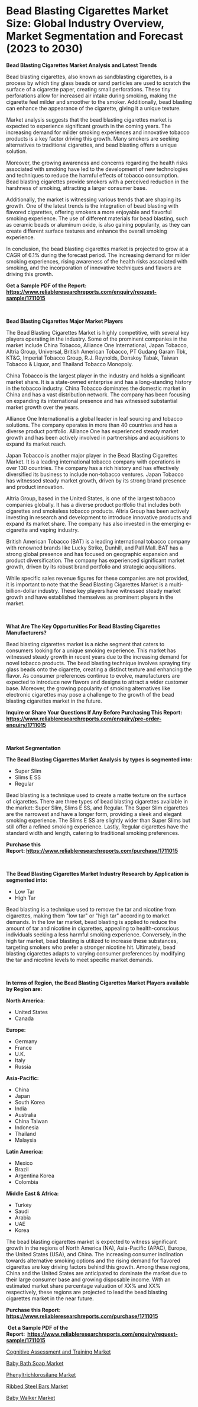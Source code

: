 <p><h1>Bead Blasting Cigarettes Market Size: Global Industry Overview, Market Segmentation and Forecast (2023 to 2030)</h1></p><p><strong>Bead Blasting Cigarettes Market Analysis and Latest Trends</strong></p>
<p><p>Bead blasting cigarettes, also known as sandblasting cigarettes, is a process by which tiny glass beads or sand particles are used to scratch the surface of a cigarette paper, creating small perforations. These tiny perforations allow for increased air intake during smoking, making the cigarette feel milder and smoother to the smoker. Additionally, bead blasting can enhance the appearance of the cigarette, giving it a unique texture.</p><p>Market analysis suggests that the bead blasting cigarettes market is expected to experience significant growth in the coming years. The increasing demand for milder smoking experiences and innovative tobacco products is a key factor driving this growth. Many smokers are seeking alternatives to traditional cigarettes, and bead blasting offers a unique solution.</p><p>Moreover, the growing awareness and concerns regarding the health risks associated with smoking have led to the development of new technologies and techniques to reduce the harmful effects of tobacco consumption. Bead blasting cigarettes provide smokers with a perceived reduction in the harshness of smoking, attracting a larger consumer base.</p><p>Additionally, the market is witnessing various trends that are shaping its growth. One of the latest trends is the integration of bead blasting with flavored cigarettes, offering smokers a more enjoyable and flavorful smoking experience. The use of different materials for bead blasting, such as ceramic beads or aluminum oxide, is also gaining popularity, as they can create different surface textures and enhance the overall smoking experience.</p><p>In conclusion, the bead blasting cigarettes market is projected to grow at a CAGR of 6.1% during the forecast period. The increasing demand for milder smoking experiences, rising awareness of the health risks associated with smoking, and the incorporation of innovative techniques and flavors are driving this growth.</p></p>
<p><strong>Get a Sample PDF of the Report:&nbsp; <a href="https://www.reliableresearchreports.com/enquiry/request-sample/1711015">https://www.reliableresearchreports.com/enquiry/request-sample/1711015</a></strong></p>
<p>&nbsp;</p>
<p><strong>Bead Blasting Cigarettes Major Market Players</strong></p>
<p><p>The Bead Blasting Cigarettes Market is highly competitive, with several key players operating in the industry. Some of the prominent companies in the market include China Tobacco, Alliance One International, Japan Tobacco, Altria Group, Universal, British American Tobacco, PT Gudang Garam Tbk, KT&G, Imperial Tobacco Group, R.J. Reynolds, Donskoy Tabak, Taiwan Tobacco & Liquor, and Thailand Tobacco Monopoly.</p><p>China Tobacco is the largest player in the industry and holds a significant market share. It is a state-owned enterprise and has a long-standing history in the tobacco industry. China Tobacco dominates the domestic market in China and has a vast distribution network. The company has been focusing on expanding its international presence and has witnessed substantial market growth over the years.</p><p>Alliance One International is a global leader in leaf sourcing and tobacco solutions. The company operates in more than 40 countries and has a diverse product portfolio. Alliance One has experienced steady market growth and has been actively involved in partnerships and acquisitions to expand its market reach.</p><p>Japan Tobacco is another major player in the Bead Blasting Cigarettes Market. It is a leading international tobacco company with operations in over 130 countries. The company has a rich history and has effectively diversified its business to include non-tobacco ventures. Japan Tobacco has witnessed steady market growth, driven by its strong brand presence and product innovation.</p><p>Altria Group, based in the United States, is one of the largest tobacco companies globally. It has a diverse product portfolio that includes both cigarettes and smokeless tobacco products. Altria Group has been actively investing in research and development to introduce innovative products and expand its market share. The company has also invested in the emerging e-cigarette and vaping industry.</p><p>British American Tobacco (BAT) is a leading international tobacco company with renowned brands like Lucky Strike, Dunhill, and Pall Mall. BAT has a strong global presence and has focused on geographic expansion and product diversification. The company has experienced significant market growth, driven by its robust brand portfolio and strategic acquisitions.</p><p>While specific sales revenue figures for these companies are not provided, it is important to note that the Bead Blasting Cigarettes Market is a multi-billion-dollar industry. These key players have witnessed steady market growth and have established themselves as prominent players in the market.</p></p>
<p>&nbsp;</p>
<p><strong>What Are The Key Opportunities For Bead Blasting Cigarettes Manufacturers?</strong></p>
<p><p>Bead blasting cigarettes market is a niche segment that caters to consumers looking for a unique smoking experience. This market has witnessed steady growth in recent years due to the increasing demand for novel tobacco products. The bead blasting technique involves spraying tiny glass beads onto the cigarette, creating a distinct texture and enhancing the flavor. As consumer preferences continue to evolve, manufacturers are expected to introduce new flavors and designs to attract a wider customer base. Moreover, the growing popularity of smoking alternatives like electronic cigarettes may pose a challenge to the growth of the bead blasting cigarettes market in the future.</p></p>
<p><strong>Inquire or Share Your Questions If Any Before Purchasing This Report: <a href="https://www.reliableresearchreports.com/enquiry/pre-order-enquiry/1711015">https://www.reliableresearchreports.com/enquiry/pre-order-enquiry/1711015</a></strong></p>
<p>&nbsp;</p>
<p><strong>Market Segmentation</strong></p>
<p><strong>The Bead Blasting Cigarettes Market Analysis by types is segmented into:</strong></p>
<p><ul><li>Super Slim</li><li>Slims E SS</li><li>Regular</li></ul></p>
<p><p>Bead blasting is a technique used to create a matte texture on the surface of cigarettes. There are three types of bead blasting cigarettes available in the market: Super Slim, Slims E SS, and Regular. The Super Slim cigarettes are the narrowest and have a longer form, providing a sleek and elegant smoking experience. The Slims E SS are slightly wider than Super Slims but still offer a refined smoking experience. Lastly, Regular cigarettes have the standard width and length, catering to traditional smoking preferences.</p></p>
<p><strong>Purchase this Report:&nbsp;<a href="https://www.reliableresearchreports.com/purchase/1711015">https://www.reliableresearchreports.com/purchase/1711015</a></strong></p>
<p>&nbsp;</p>
<p><strong>The Bead Blasting Cigarettes Market Industry Research by Application is segmented into:</strong></p>
<p><ul><li>Low Tar</li><li>High Tar</li></ul></p>
<p><p>Bead blasting is a technique used to remove the tar and nicotine from cigarettes, making them "low tar" or "high tar" according to market demands. In the low tar market, bead blasting is applied to reduce the amount of tar and nicotine in cigarettes, appealing to health-conscious individuals seeking a less harmful smoking experience. Conversely, in the high tar market, bead blasting is utilized to increase these substances, targeting smokers who prefer a stronger nicotine hit. Ultimately, bead blasting cigarettes adapts to varying consumer preferences by modifying the tar and nicotine levels to meet specific market demands.</p></p>
<p>&nbsp;</p>
<p><strong>In terms of Region, the Bead Blasting Cigarettes Market Players available by Region are:</strong></p>
<p>
    <p> <strong> North America: </strong>
        <ul>
            <li>United States</li>
            <li>Canada</li>
        </ul>
        </p> 
    <p> <strong> Europe: </strong>
        <ul>
            <li>Germany</li>
            <li>France</li>
            <li>U.K.</li>
            <li>Italy</li>
            <li>Russia</li>
        </ul>
        </p> 
    <p> <strong> Asia-Pacific: </strong>
        <ul>
            <li>China</li>
            <li>Japan</li>
            <li>South Korea</li>
            <li>India</li>
            <li>Australia</li>
            <li>China Taiwan</li>
            <li>Indonesia</li>
            <li>Thailand</li>
            <li>Malaysia</li>
        </ul>
        </p> 
    <p> <strong> Latin America: </strong>
        <ul>
            <li>Mexico</li>
            <li>Brazil</li>
            <li>Argentina Korea</li>
            <li>Colombia</li>
        </ul>
        </p> 
    <p> <strong> Middle East & Africa: </strong>
        <ul>
            <li>Turkey</li>
            <li>Saudi</li>
            <li>Arabia</li>
            <li>UAE</li>
            <li>Korea</li>
        </ul>
    </p>
    </p>
<p><p>The bead blasting cigarettes market is expected to witness significant growth in the regions of North America (NA), Asia-Pacific (APAC), Europe, the United States (USA), and China. The increasing consumer inclination towards alternative smoking options and the rising demand for flavored cigarettes are key driving factors behind this growth. Among these regions, China and the United States are anticipated to dominate the market due to their large consumer base and growing disposable income. With an estimated market share percentage valuation of XX% and XX% respectively, these regions are projected to lead the bead blasting cigarettes market in the near future.</p></p>
<p><strong>Purchase this Report: <a href="https://www.reliableresearchreports.com/purchase/1711015">https://www.reliableresearchreports.com/purchase/1711015</a></strong></p>
<p>&nbsp;<strong>Get a Sample PDF of the Report:&nbsp;&nbsp;<a href="https://www.reliableresearchreports.com/enquiry/request-sample/1711015">https://www.reliableresearchreports.com/enquiry/request-sample/1711015</a></strong></p>
<p><strong></strong></p>
<p><p><a href="https://medium.com/@v4171497/decoding-cognitive-assessment-and-training-market-metrics-market-share-trends-and-growth-b1f94e951862">Cognitive Assessment and Training Market</a></p><p><a href="https://github.com/Chiragrp25/Market-Research-Report-List-1/blob/main/baby-bath-soap-market.md">Baby Bath Soap Market</a></p><p><a href="https://issuu.com/reportprime-2/docs/phenyltrichlorosilane-market-size-2030.pptx?fr=xKAE9_zU1NQ">Phenyltrichlorosilane Market</a></p><p><a href="https://www.linkedin.com/pulse/ribbed-steel-bars-market-size-growth-forecast-from-2023--t8qke/">Ribbed Steel Bars Market</a></p><p><a href="https://github.com/YashRP12/Market-Research-Report-List-1/blob/main/baby-walker-market.md">Baby Walker Market</a></p></p>